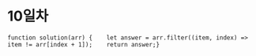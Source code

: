 # 10일차

```text
function solution(arr) {    let answer = arr.filter((item, index) => item != arr[index + 1]);    return answer;}
```

